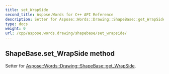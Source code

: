```yaml
---
title: set_WrapSide
second_title: Aspose.Words for C++ API Reference
description: Setter for Aspose::Words::Drawing::ShapeBase::get_WrapSide. 
type: docs
weight: 0
url: /cpp/aspose.words.drawing/shapebase/set_wrapside/
---
```

## ShapeBase.set_WrapSide method


Setter for [Aspose::Words::Drawing::ShapeBase::get_WrapSide](./get_wrapside/).

